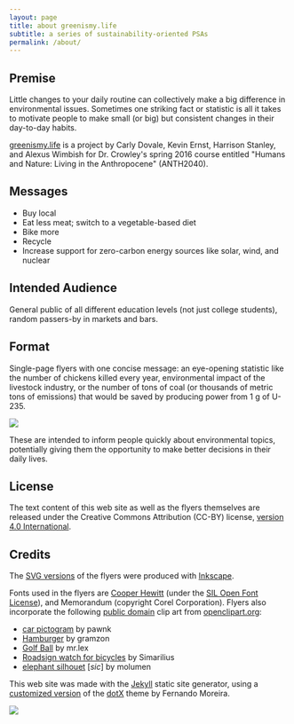 ```yaml
---
layout: page
title: about greenismy.life
subtitle: a series of sustainability-oriented PSAs
permalink: /about/
---
```


## Premise
Little changes to your daily routine can collectively make a big difference in
environmental issues. Sometimes one striking fact or statistic is all it takes
to motivate people to make small (or big) but consistent changes in their
day-to-day habits.

[greenismy.life](/) is a project by Carly Dovale, Kevin Ernst, Harrison
Stanley, and Alexus Wimbish for Dr. Crowley's spring 2016 course entitled
"Humans and Nature: Living in the Anthropocene" (ANTH2040).

## Messages

* Buy local
* Eat less meat; switch to a vegetable-based diet
* Bike more
* Recycle
* Increase support for zero-carbon energy sources like solar, wind, and nuclear

## Intended Audience
General public of all different education levels (not just college students),
random passers-by in markets and bars.

## Format

Single-page flyers with one concise message: an eye-opening statistic like the
number of chickens killed every year, environmental impact of the livestock
industry, or the number of tons of coal (or thousands of metric tons of
emissions) that would be saved by producing power from 1 g of U-235.

[![](/assets/img/telford_st.jpg)](/assets/img/telford_st.jpg)

These are intended to inform people quickly about environmental topics,
potentially giving them the opportunity to make better decisions in their daily
lives.

## License
The text content of this web site as well as the flyers themselves are released
under the Creative Commons Attribution (CC-BY) license, [version 4.0
International][ccby].

## Credits
The [SVG versions](/flyers) of the flyers were produced with [Inkscape][].

Fonts used in the flyers are [Cooper Hewitt][ch] (under the [SIL Open Font
License][sil]), and Memorandum (copyright Corel Corporation). Flyers also
incorporate the following [public domain][cc0] clip art from
[openclipart.org](https://openclipart.org):

* [car pictogram](https://openclipart.org/detail/122965/car-pictogram) by
  pawnk
* [Hamburger](https://openclipart.org/detail/26558/hamburger) by gramzon
* [Golf Ball](https://openclipart.org/detail/122965/car-pictogram) by mr.lex
* [Roadsign watch for bicycles](https://openclipart.org/detail/30253/roadsign-watch-for-bicycles)
  by Simarilius
* [elephant silhouet](https://openclipart.org/detail/855/elephant-silhouet)
  [_sic_] by molumen

This web site was made with the [Jekyll][] static site generator, using a
[customized version][gh] of the [dotX][] theme by Fernando Moreira.

![](/assets/img/kitten_and_baby_owl.jpg)

[ccby]: https://creativecommons.org/licenses/by/4.0/
[jekyll]: https://jekyllrb.com/
[gh]: https://github.com/ernstki/greenismylife
[dotx]: https://github.com/nandomoreirame/dotX
[inkscape]: https://inkscape.org
[cc0]: http://creativecommons.org/publicdomain/zero/1.0/
[ch]: https://www.fontsquirrel.com/fonts/cooper-hewitt
[sil]: https://www.fontsquirrel.com/license/cooper-hewitt
